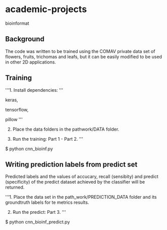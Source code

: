 
# academic-projects
bioinformat
## Background
The code was written to be trained using the COMAV private data set of flowers, fruits, trichomas and leafs, but it can be easily modified to be used in other 2D applications.

## Training
'''1. Install dependencies:
'''

keras,

tensorflow,

pillow
'''

2. Place the data folders in the pathwork/DATA folder.

3. Run the training: Part 1 - Part 2.
'''

$ python cnn_bioinf.py

## Writing prediction labels from predict set
Predicted labels and the values of accucary, recall (sensibity) and predict (specificity) of the predict dataset achieved by the classifier will be returned.

'''1. Place the data set in the path_work/PREDICTION_DATA folder and its groundtruth labels for te metrics results.

2. Run the predict: Part 3.
'''

$ python cnn_bioinf_predict.py
